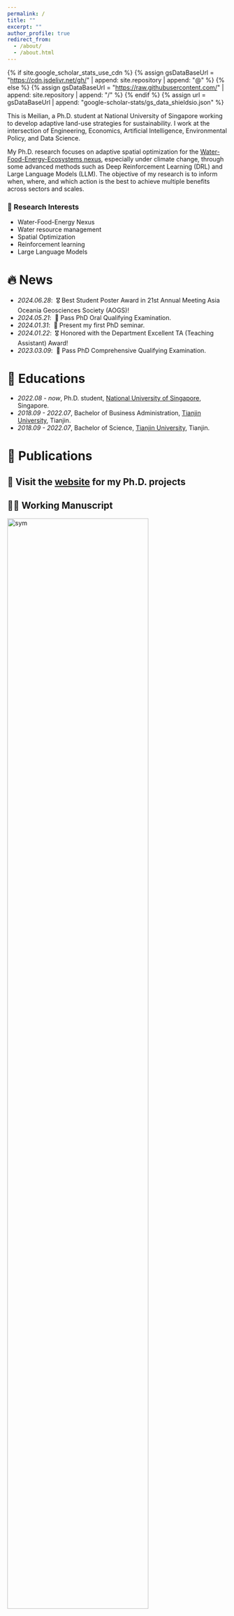 ```yaml
---
permalink: /
title: ""
excerpt: ""
author_profile: true
redirect_from: 
  - /about/
  - /about.html
---
```


{% if site.google_scholar_stats_use_cdn %}
{% assign gsDataBaseUrl = "https://cdn.jsdelivr.net/gh/" | append: site.repository | append: "@" %}
{% else %}
{% assign gsDataBaseUrl = "https://raw.githubusercontent.com/" | append: site.repository | append: "/" %}
{% endif %}
{% assign url = gsDataBaseUrl | append: "google-scholar-stats/gs_data_shieldsio.json" %}

<span class='anchor' id='about-me'></span>

This is Meilian, a Ph.D. student at National University of Singapore working to develop adaptive land-use strategies for sustainability. I work at the intersection of Engineering, Economics, Artificial Intelligence, Environmental Policy, and Data Science.

My Ph.D. research focuses on adaptive spatial optimization for the [Water-Food-Energy-Ecosystems nexus](https://www.gwp.org/en/GWP-Mediterranean/WE-ACT/Programmes-per-theme/Water-Food-Energy-Nexus/), especially under climate change, through some advanced methods such as Deep Reinforcement Learning (DRL) and Large Language Models (LLM). The objective of my research is to inform when, where, and which action is the best to achieve multiple benefits across sectors and scales. 

### 🤩 Research Interests
- Water-Food-Energy Nexus
- Water resource management
- Spatial Optimization
- Reinforcement learning
- Large Language Models

# 🔥 News
- *2024.06.28*: &nbsp;🎖️ Best Student Poster Award in 21st Annual Meeting Asia Oceania Geosciences Society (AOGS)!
- *2024.05.21*: &nbsp;🎉 Pass PhD Oral Qualifying Examination.
- *2024.01.31*: &nbsp;📍 Present my first PhD seminar.
- *2024.01.22*: &nbsp;🎖️ Honored with the Department Excellent TA (Teaching Assistant) Award!
- *2023.03.09*: &nbsp;🎉 Pass PhD Comprehensive Qualifying Examination.

# 📖 Educations
- *2022.08 - now*, Ph.D. student, [National University of Singapore](https://www.nus.edu.sg), Singapore.
- *2018.09 - 2022.07*, Bachelor of Business Administration, [Tianjin University](http://www.tju.edu.cn/english/index.htm), Tianjin. 
- *2018.09 - 2022.07*, Bachelor of Science, [Tianjin University](http://www.tju.edu.cn/english/index.htm), Tianjin.  

# 📝 Publications 

## 🌟 Visit the [website](https://meilianlee.github.io/phd-proj-web/) for my Ph.D. projects

## ✍🏼 Working Manuscript
<div class='paper-box'><div class='paper-box-image'><div><img src='images/farmland.jpg' alt="sym" width="80%"></div></div>
<div class='paper-box-text' markdown="1">

Mitigating the dual pressure of water and land scarcity through multi-benefit spatial optimization (in preparation)

**Meilian Li** and [Xiaogang He](http://hydro.iis.u-tokyo.ac.jp/~hexg/cv.html)

**Project**
<strong><span class='show_paper_citations' data='DhtAFkwAAAAJ:ALROH1vI_8AC'></span></strong>
- This model is released on Github: 
</div>
</div>

<span class='anchor' id='-conferences'></span>
# 🙋🏻‍♀️ Conferences
- *2024.06* Asia Oceania Geosciences Society (AOGS) Annual Meeting, in Pyeongchang, South Korea

# 🎖 Honors and Awards
### Graduate
- *2024* AOGS2024 Best Student Poster Award
- *2024* Department Excellent TA (Teaching Assistant) Award.

### Undergraduate
- *2021* National "Bao Gang" Education Fund Scholarship.
- *2021* The 16th "Challenge Cup" National College Students’ Extracurricular Academic Science and Technology Contest - Grand Prize.
- *2021* [China International College Students’ "Internet+" Innovation and Entrepreneurship Competition](https://www.pilcchina.org/home) - Silver Award.
- *2021* Student Technology Excellence Award.
- *2020* Tianjin Entrepreneurship Scholarship.
- *2020* Chuxin Scholarship.
- *2020* Mathematical Contest in Modeling - Meritorious Winner.
- *2019* Tianjin Municipal People's Government Scholarship.
- *2019* The 2nd National College Student Sports Industry Innovation and Entrepreneurship Competition - Second Prize.
- *2019* The 15th Tianjin Women's Entrepreneurship and Innovation Competition - Winning Prize.
